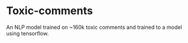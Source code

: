 # Toxic-comments
An NLP model trained on ~160k toxic comments and trained to a model using tensorflow.
